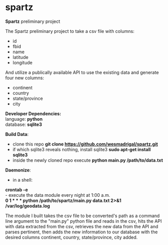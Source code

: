 spartz
======

<b>Spartz</b> preliminary project


The Spartz preliminary project to take a csv file with columns:
  - id
  - fbid
  - name
  - latitude
  - longitude

And utilize a publically available API to use the existing data and generate four new columns:
  - continent
  - country
  - state/province
  - city


<b>Developer Dependencies:</b><br>
  language: <b>python</b><br>
  database: <b>sqlite3</b>


<b>Build Data</b>:
  - clone this repo <b>git clone https://github.com/wesmadrigal/spartz.git</b>
  - if which sqlite3 reveals nothing, install sqlite3
    <b>sudo apt-get install sqlite3</b>
  - inside the newly cloned repo execute
    <b>python main.py /path/to/data.txt</b>


<b>Daemonize</b>:
  - in a shell:<br>
<tr><b>crontab -e</b><br>
  - execute the data module every night at 1:00 a.m.<br>
<tr><b>0 1 * * * python /path/to/spartz/main.py data.txt 2>&1 /var/log/geodata.log</b>

  
The module I built takes the csv file to be converted's path as a command line argument to the "main.py"
python file and reads in the csv, hits the API with data extracted from the csv, retrieves the new data
from the API and parses pertinent, then adds the new information to our database with the desired columns
continent, country, state/province, city added.

